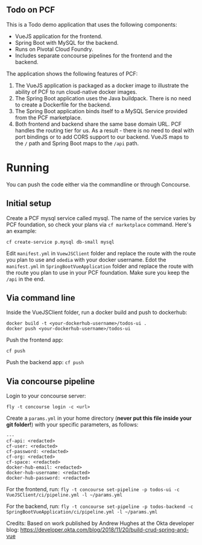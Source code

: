 Todo on PCF
-----------

This is a Todo demo application that uses the following components:
- VueJS application for the frontend.
- Spring Boot with MySQL for the backend.
- Runs on Pivotal Cloud Foundry.
- Includes separate concourse pipelines for the frontend and the backend.

The application shows the following features of PCF:
1. The VueJS application is packaged as a docker image to illustrate the ability of PCF to run cloud-native docker images.
2. The Spring Boot application uses the Java buildpack. There is no need to create a Dockerfile for the backend.
3. The Spring Boot application binds itself to a MySQL Service provided from the PCF marketplace. 
4. Both frontend and backend share the same base domain URL. PCF handles the routing tier for us. As a result - there is no need to deal with port bindings or to add CORS support to our backend. VueJS maps to the `/` path and Spring Boot maps to the `/api` path.

# Running

You can push the code either via the commandline or through Concourse.

Initial setup
-------------

Create a PCF mysql service called mysql. The name of the service varies by PCF foundation, so check your plans via `cf marketplace` command. Here's an example:

`cf create-service p.mysql db-small mysql`

Edit `manifest.yml` in `VuewJSClient` folder and replace the route with the route you plan to use and `odedia` with your docker username.
Edot the `manifest.yml` in `SpringBootVueApplication` folder and replace the route with the route you plan to use in your PCF foundation. Make sure you keep the `/api` in the end.

Via command line
----------------

Inside the VueJSClient folder, run a docker build and push to dockerhub:

```
docker build -t <your-dockerhub-username>/todos-ui .
docker push <your-dockerhub-username>/todos-ui
```

Push the frontend app:

`cf push`


Push the backend app:
`cf push`


Via concourse pipeline
----------------------

Login to your concourse server:

`fly -t concourse login -c <url>`

Create a `params.yml` in your home directory (**never put this file inside your git folder!**) with your specific parameters, as follows:
```
---
cf-api: <redacted>
cf-user: <redacted>
cf-password: <redacted>
cf-org: <redacted>
cf-space: <redacted>
docker-hub-email: <redacted>
docker-hub-username: <redacted>
docker-hub-password: <redacted>
```

For the frontend, run:
`fly -t concourse set-pipeline -p todos-ui -c VueJSClient/ci/pipeline.yml -l ~/params.yml`

For the backend, run:
`fly -t concourse set-pipeline -p todos-backend -c SpringBootVueApplication/ci/pipeline.yml -l ~/params.yml`

Credits:
Based on work published by Andrew Hughes at the Okta developer blog: https://developer.okta.com/blog/2018/11/20/build-crud-spring-and-vue
